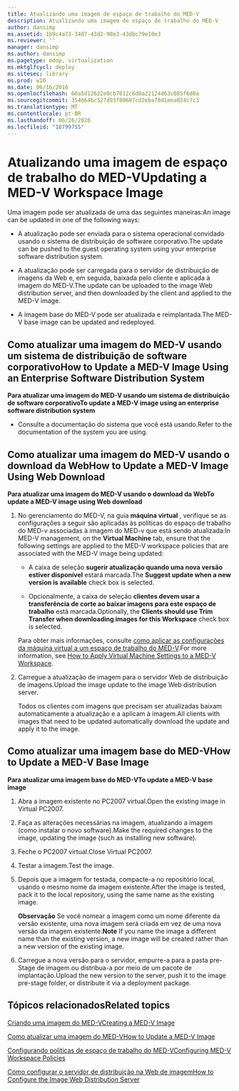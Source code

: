 ```yaml
---
title: Atualizando uma imagem de espaço de trabalho do MED-V
description: Atualizando uma imagem de espaço de trabalho do MED-V
author: dansimp
ms.assetid: 1b9c4a73-3487-43d2-98e3-43dbc79e10e3
ms.reviewer: ''
manager: dansimp
ms.author: dansimp
ms.pagetype: mdop, virtualization
ms.mktglfcycl: deploy
ms.sitesec: library
ms.prod: w10
ms.date: 06/16/2016
ms.openlocfilehash: 60a5d12622e0cb7012c6d0a22124d63c085f6d0a
ms.sourcegitcommit: 354664bc527d93f80687cd2eba70d1eea024c7c3
ms.translationtype: MT
ms.contentlocale: pt-BR
ms.lasthandoff: 06/26/2020
ms.locfileid: "10799755"
---
```

# <span data-ttu-id="a1729-103">Atualizando uma imagem de espaço de trabalho do MED-V</span><span class="sxs-lookup"><span data-stu-id="a1729-103">Updating a MED-V Workspace Image</span></span>


<span data-ttu-id="a1729-104">Uma imagem pode ser atualizada de uma das seguintes maneiras:</span><span class="sxs-lookup"><span data-stu-id="a1729-104">An image can be updated in one of the following ways:</span></span>

-   <span data-ttu-id="a1729-105">A atualização pode ser enviada para o sistema operacional convidado usando o sistema de distribuição de software corporativo.</span><span class="sxs-lookup"><span data-stu-id="a1729-105">The update can be pushed to the guest operating system using your enterprise software distribution system.</span></span>

-   <span data-ttu-id="a1729-106">A atualização pode ser carregada para o servidor de distribuição de imagens da Web e, em seguida, baixada pelo cliente e aplicada à imagem do MED-V.</span><span class="sxs-lookup"><span data-stu-id="a1729-106">The update can be uploaded to the image Web distribution server, and then downloaded by the client and applied to the MED-V image.</span></span>

-   <span data-ttu-id="a1729-107">A imagem base do MED-V pode ser atualizada e reimplantada.</span><span class="sxs-lookup"><span data-stu-id="a1729-107">The MED-V base image can be updated and redeployed.</span></span>

## <a href="" id="bkmk-howtoupdateamedvimageusinganesd"></a><span data-ttu-id="a1729-108">Como atualizar uma imagem do MED-V usando um sistema de distribuição de software corporativo</span><span class="sxs-lookup"><span data-stu-id="a1729-108">How to Update a MED-V Image Using an Enterprise Software Distribution System</span></span>


**<span data-ttu-id="a1729-109">Para atualizar uma imagem do MED-V usando um sistema de distribuição de software corporativo</span><span class="sxs-lookup"><span data-stu-id="a1729-109">To update a MED-V image using an enterprise software distribution system</span></span>**

-   <span data-ttu-id="a1729-110">Consulte a documentação do sistema que você está usando.</span><span class="sxs-lookup"><span data-stu-id="a1729-110">Refer to the documentation of the system you are using.</span></span>

## <a href="" id="bkmk-howtoupdateamedvimageusingwebdownload"></a><span data-ttu-id="a1729-111">Como atualizar uma imagem do MED-V usando o download da Web</span><span class="sxs-lookup"><span data-stu-id="a1729-111">How to Update a MED-V Image Using Web Download</span></span>


**<span data-ttu-id="a1729-112">Para atualizar uma imagem do MED-V usando o download da Web</span><span class="sxs-lookup"><span data-stu-id="a1729-112">To update a MED-V image using Web download</span></span>**

1.  <span data-ttu-id="a1729-113">No gerenciamento do MED-V, na guia **máquina virtual** , verifique se as configurações a seguir são aplicadas às políticas do espaço de trabalho do MED-v associadas à imagem do MED-v que está sendo atualizada:</span><span class="sxs-lookup"><span data-stu-id="a1729-113">In MED-V management, on the **Virtual Machine** tab, ensure that the following settings are applied to the MED-V workspace policies that are associated with the MED-V image being updated:</span></span>

    -   <span data-ttu-id="a1729-114">A caixa de seleção **sugerir atualização quando uma nova versão estiver disponível** estará marcada.</span><span class="sxs-lookup"><span data-stu-id="a1729-114">The **Suggest update when a new version is available** check box is selected.</span></span>

    -   <span data-ttu-id="a1729-115">Opcionalmente, a caixa de seleção **clientes devem usar a transferência de corte ao baixar imagens para este espaço de trabalho** está marcada.</span><span class="sxs-lookup"><span data-stu-id="a1729-115">Optionally, the **Clients should use Trim Transfer when downloading images for this Workspace** check box is selected.</span></span>

    <span data-ttu-id="a1729-116">Para obter mais informações, consulte [como aplicar as configurações da máquina virtual a um espaço de trabalho do MED-V](how-to-apply-virtual-machine-settings-to-a-med-v-workspace.md).</span><span class="sxs-lookup"><span data-stu-id="a1729-116">For more information, see [How to Apply Virtual Machine Settings to a MED-V Workspace](how-to-apply-virtual-machine-settings-to-a-med-v-workspace.md).</span></span>

2.  <span data-ttu-id="a1729-117">Carregue a atualização de imagem para o servidor Web de distribuição de imagens.</span><span class="sxs-lookup"><span data-stu-id="a1729-117">Upload the image update to the image Web distribution server.</span></span>

    <span data-ttu-id="a1729-118">Todos os clientes com imagens que precisam ser atualizadas baixam automaticamente a atualização e a aplicam à imagem.</span><span class="sxs-lookup"><span data-stu-id="a1729-118">All clients with images that need to be updated automatically download the update and apply it to the image.</span></span>

## <a href="" id="bkmk-howtoupdateamedvbaseimage"></a><span data-ttu-id="a1729-119">Como atualizar uma imagem base do MED-V</span><span class="sxs-lookup"><span data-stu-id="a1729-119">How to Update a MED-V Base Image</span></span>


**<span data-ttu-id="a1729-120">Para atualizar uma imagem base do MED-V</span><span class="sxs-lookup"><span data-stu-id="a1729-120">To update a MED-V base image</span></span>**

1.  <span data-ttu-id="a1729-121">Abra a imagem existente no PC2007 virtual.</span><span class="sxs-lookup"><span data-stu-id="a1729-121">Open the existing image in Virtual PC2007.</span></span>

2.  <span data-ttu-id="a1729-122">Faça as alterações necessárias na imagem, atualizando a imagem (como instalar o novo software).</span><span class="sxs-lookup"><span data-stu-id="a1729-122">Make the required changes to the image, updating the image (such as installing new software).</span></span>

3.  <span data-ttu-id="a1729-123">Feche o PC2007 virtual.</span><span class="sxs-lookup"><span data-stu-id="a1729-123">Close Virtual PC2007.</span></span>

4.  <span data-ttu-id="a1729-124">Testar a imagem.</span><span class="sxs-lookup"><span data-stu-id="a1729-124">Test the image.</span></span>

5.  <span data-ttu-id="a1729-125">Depois que a imagem for testada, compacte-a no repositório local, usando o mesmo nome da imagem existente.</span><span class="sxs-lookup"><span data-stu-id="a1729-125">After the image is tested, pack it to the local repository, using the same name as the existing image.</span></span>

    <span data-ttu-id="a1729-126">**Observação**  Se você nomear a imagem como um nome diferente da versão existente, uma nova imagem será criada em vez de uma nova versão da imagem existente.</span><span class="sxs-lookup"><span data-stu-id="a1729-126">**Note** If you name the image a different name than the existing version, a new image will be created rather than a new version of the existing image.</span></span>

     

6.  <span data-ttu-id="a1729-127">Carregue a nova versão para o servidor, empurre-a para a pasta pre-Stage de imagem ou distribua-a por meio de um pacote de implantação.</span><span class="sxs-lookup"><span data-stu-id="a1729-127">Upload the new version to the server, push it to the image pre-stage folder, or distribute it via a deployment package.</span></span>

## <span data-ttu-id="a1729-128">Tópicos relacionados</span><span class="sxs-lookup"><span data-stu-id="a1729-128">Related topics</span></span>


[<span data-ttu-id="a1729-129">Criando uma imagem do MED-V</span><span class="sxs-lookup"><span data-stu-id="a1729-129">Creating a MED-V Image</span></span>](creating-a-med-v-image.md)

[<span data-ttu-id="a1729-130">Como atualizar uma imagem do MED-V</span><span class="sxs-lookup"><span data-stu-id="a1729-130">How to Update a MED-V Image</span></span>](how-to-update-a-med-v-image.md)

[<span data-ttu-id="a1729-131">Configurando políticas de espaço de trabalho do MED-V</span><span class="sxs-lookup"><span data-stu-id="a1729-131">Configuring MED-V Workspace Policies</span></span>](configuring-med-v-workspace-policies.md)

[<span data-ttu-id="a1729-132">Como configurar o servidor de distribuição na Web de imagem</span><span class="sxs-lookup"><span data-stu-id="a1729-132">How to Configure the Image Web Distribution Server</span></span>](how-to-configure-the-image-web-distribution-server.md)

 

 





